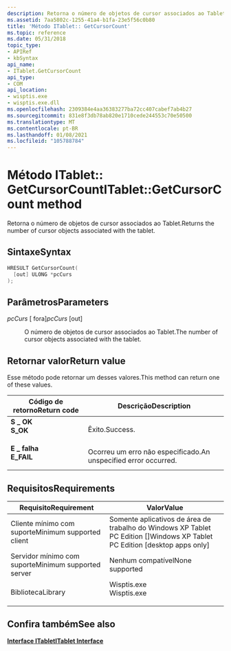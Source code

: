 ```yaml
---
description: Retorna o número de objetos de cursor associados ao Tablet.
ms.assetid: 7aa5802c-1255-41a4-b1fa-23e5f56c0b80
title: 'Método ITablet:: GetCursorCount'
ms.topic: reference
ms.date: 05/31/2018
topic_type:
- APIRef
- kbSyntax
api_name:
- ITablet.GetCursorCount
api_type:
- COM
api_location:
- wisptis.exe
- wisptis.exe.dll
ms.openlocfilehash: 2309384e4aa36383277ba72cc407cabef7ab4b27
ms.sourcegitcommit: 831e8f3db78ab820e1710cede244553c70e50500
ms.translationtype: MT
ms.contentlocale: pt-BR
ms.lasthandoff: 01/08/2021
ms.locfileid: "105788784"
---
```

# <a name="itabletgetcursorcount-method"></a><span data-ttu-id="f77b1-103">Método ITablet:: GetCursorCount</span><span class="sxs-lookup"><span data-stu-id="f77b1-103">ITablet::GetCursorCount method</span></span>

<span data-ttu-id="f77b1-104">Retorna o número de objetos de cursor associados ao Tablet.</span><span class="sxs-lookup"><span data-stu-id="f77b1-104">Returns the number of cursor objects associated with the tablet.</span></span>

## <a name="syntax"></a><span data-ttu-id="f77b1-105">Sintaxe</span><span class="sxs-lookup"><span data-stu-id="f77b1-105">Syntax</span></span>


```C++
HRESULT GetCursorCount(
  [out] ULONG *pcCurs
);
```



## <a name="parameters"></a><span data-ttu-id="f77b1-106">Parâmetros</span><span class="sxs-lookup"><span data-stu-id="f77b1-106">Parameters</span></span>

<dl> <dt>

<span data-ttu-id="f77b1-107">*pcCurs* \[ fora\]</span><span class="sxs-lookup"><span data-stu-id="f77b1-107">*pcCurs* \[out\]</span></span>
</dt> <dd>

<span data-ttu-id="f77b1-108">O número de objetos de cursor associados ao Tablet.</span><span class="sxs-lookup"><span data-stu-id="f77b1-108">The number of cursor objects associated with the tablet.</span></span>

</dd> </dl>

## <a name="return-value"></a><span data-ttu-id="f77b1-109">Retornar valor</span><span class="sxs-lookup"><span data-stu-id="f77b1-109">Return value</span></span>

<span data-ttu-id="f77b1-110">Esse método pode retornar um desses valores.</span><span class="sxs-lookup"><span data-stu-id="f77b1-110">This method can return one of these values.</span></span>



| <span data-ttu-id="f77b1-111">Código de retorno</span><span class="sxs-lookup"><span data-stu-id="f77b1-111">Return code</span></span>                                                                            | <span data-ttu-id="f77b1-112">Descrição</span><span class="sxs-lookup"><span data-stu-id="f77b1-112">Description</span></span>                               |
|----------------------------------------------------------------------------------------|-------------------------------------------|
| <dl> <span data-ttu-id="f77b1-113"><dt>**S \_ OK**</dt></span><span class="sxs-lookup"><span data-stu-id="f77b1-113"><dt>**S\_OK**</dt></span></span> </dl>   | <span data-ttu-id="f77b1-114">Êxito.</span><span class="sxs-lookup"><span data-stu-id="f77b1-114">Success.</span></span><br/>                       |
| <dl> <span data-ttu-id="f77b1-115"><dt>**E \_ falha**</dt></span><span class="sxs-lookup"><span data-stu-id="f77b1-115"><dt>**E\_FAIL**</dt></span></span> </dl> | <span data-ttu-id="f77b1-116">Ocorreu um erro não especificado.</span><span class="sxs-lookup"><span data-stu-id="f77b1-116">An unspecified error occurred.</span></span><br/> |



 

## <a name="requirements"></a><span data-ttu-id="f77b1-117">Requisitos</span><span class="sxs-lookup"><span data-stu-id="f77b1-117">Requirements</span></span>



| <span data-ttu-id="f77b1-118">Requisito</span><span class="sxs-lookup"><span data-stu-id="f77b1-118">Requirement</span></span> | <span data-ttu-id="f77b1-119">Valor</span><span class="sxs-lookup"><span data-stu-id="f77b1-119">Value</span></span> |
|-------------------------------------|----------------------------------------------------------------------------------------|
| <span data-ttu-id="f77b1-120">Cliente mínimo com suporte</span><span class="sxs-lookup"><span data-stu-id="f77b1-120">Minimum supported client</span></span><br/> | <span data-ttu-id="f77b1-121">Somente aplicativos de área de trabalho do Windows XP Tablet PC Edition \[\]</span><span class="sxs-lookup"><span data-stu-id="f77b1-121">Windows XP Tablet PC Edition \[desktop apps only\]</span></span><br/>                          |
| <span data-ttu-id="f77b1-122">Servidor mínimo com suporte</span><span class="sxs-lookup"><span data-stu-id="f77b1-122">Minimum supported server</span></span><br/> | <span data-ttu-id="f77b1-123">Nenhum compatível</span><span class="sxs-lookup"><span data-stu-id="f77b1-123">None supported</span></span><br/>                                                              |
| <span data-ttu-id="f77b1-124">Biblioteca</span><span class="sxs-lookup"><span data-stu-id="f77b1-124">Library</span></span><br/>                  | <dl> <span data-ttu-id="f77b1-125"><dt>Wisptis.exe</dt></span><span class="sxs-lookup"><span data-stu-id="f77b1-125"><dt>Wisptis.exe</dt></span></span> </dl> |



## <a name="see-also"></a><span data-ttu-id="f77b1-126">Confira também</span><span class="sxs-lookup"><span data-stu-id="f77b1-126">See also</span></span>

<dl> <dt>

[<span data-ttu-id="f77b1-127">**Interface ITablet**</span><span class="sxs-lookup"><span data-stu-id="f77b1-127">**ITablet Interface**</span></span>](itablet.md)
</dt> </dl>

 

 




